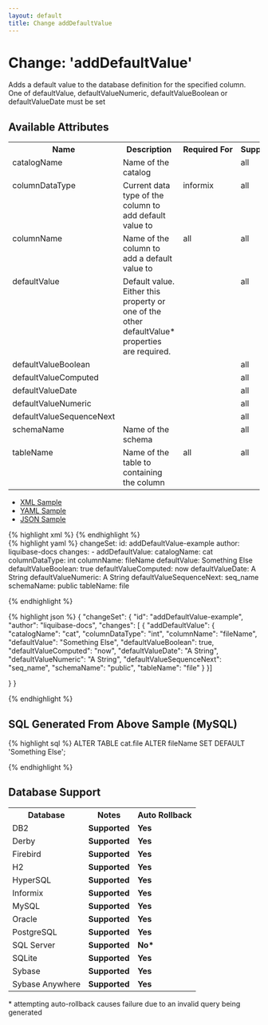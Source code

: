 ```yaml
---
layout: default
title: Change addDefaultValue
---
```


<!-- ====================================================== -->
<!-- GENERATED BY ChangeDocGenerator DO NOT MODIFY MANUALLY -->
<!-- ====================================================== -->

  <script>
  $(function() {
    $( "#changelog-tabs" ).tabs();
  });
</script>

# Change: 'addDefaultValue'

Adds a default value to the database definition for the specified column.
One of defaultValue, defaultValueNumeric, defaultValueBoolean or defaultValueDate must be set

## Available Attributes ##

<table>
<tr><th>Name</th><th>Description</th><th>Required&nbsp;For</th><th>Supports</th><th>Since</th></tr>
<tr><td style='vertical-align: top'>catalogName</td><td style='vertical-align: top'>Name of the catalog</td><td style='vertical-align: top'></td><td style='vertical-align:top'>all</td><td style='vertical-align: top'>3.0</td></tr>
<tr><td style='vertical-align: top'>columnDataType</td><td style='vertical-align: top'>Current data type of the column to add default value to</td><td style='vertical-align: top'>informix</td><td style='vertical-align:top'>all</td><td style='vertical-align: top'></td></tr>
<tr><td style='vertical-align: top'>columnName</td><td style='vertical-align: top'>Name of the column to add a default value to</td><td style='vertical-align: top'>all</td><td style='vertical-align:top'>all</td><td style='vertical-align: top'></td></tr>
<tr><td style='vertical-align: top'>defaultValue</td><td style='vertical-align: top'>Default value. Either this property or one of the other defaultValue* properties are required.</td><td style='vertical-align: top'></td><td style='vertical-align:top'>all</td><td style='vertical-align: top'></td></tr>
<tr><td style='vertical-align: top'>defaultValueBoolean</td><td style='vertical-align: top'></td><td style='vertical-align: top'></td><td style='vertical-align:top'>all</td><td style='vertical-align: top'></td></tr>
<tr><td style='vertical-align: top'>defaultValueComputed</td><td style='vertical-align: top'></td><td style='vertical-align: top'></td><td style='vertical-align:top'>all</td><td style='vertical-align: top'></td></tr>
<tr><td style='vertical-align: top'>defaultValueDate</td><td style='vertical-align: top'></td><td style='vertical-align: top'></td><td style='vertical-align:top'>all</td><td style='vertical-align: top'></td></tr>
<tr><td style='vertical-align: top'>defaultValueNumeric</td><td style='vertical-align: top'></td><td style='vertical-align: top'></td><td style='vertical-align:top'>all</td><td style='vertical-align: top'></td></tr>
<tr><td style='vertical-align: top'>defaultValueSequenceNext</td><td style='vertical-align: top'></td><td style='vertical-align: top'></td><td style='vertical-align:top'>all</td><td style='vertical-align: top'></td></tr>
<tr><td style='vertical-align: top'>schemaName</td><td style='vertical-align: top'>Name of the schema</td><td style='vertical-align: top'></td><td style='vertical-align:top'>all</td><td style='vertical-align: top'></td></tr>
<tr><td style='vertical-align: top'>tableName</td><td style='vertical-align: top'>Name of the table to containing the column</td><td style='vertical-align: top'>all</td><td style='vertical-align:top'>all</td><td style='vertical-align: top'></td></tr>
</table>

<div id='changelog-tabs'>
<ul>
    <li><a href="#tab-xml">XML Sample</a></li>
    <li><a href="#tab-yaml">YAML Sample</a></li>
    <li><a href="#tab-json">JSON Sample</a></li>
  </ul>
<div id='tab-xml'>
{% highlight xml %}
<changeSet author="liquibase-docs" id="addDefaultValue-example">
    <addDefaultValue catalogName="cat"
            columnDataType="int"
            columnName="fileName"
            defaultValue="Something Else"
            defaultValueBoolean="true"
            defaultValueComputed="now"
            defaultValueDate="A String"
            defaultValueNumeric="A String"
            defaultValueSequenceNext="seq_name"
            schemaName="public"
            tableName="file"/>
</changeSet>
{% endhighlight %}
</div>
<div id='tab-yaml'>
{% highlight yaml %}
changeSet:
  id: addDefaultValue-example
  author: liquibase-docs
  changes:
  - addDefaultValue:
      catalogName: cat
      columnDataType: int
      columnName: fileName
      defaultValue: Something Else
      defaultValueBoolean: true
      defaultValueComputed: now
      defaultValueDate: A String
      defaultValueNumeric: A String
      defaultValueSequenceNext: seq_name
      schemaName: public
      tableName: file

{% endhighlight %}
</div>
<div id='tab-json'>
{% highlight json %}
{
  "changeSet": {
    "id": "addDefaultValue-example",
    "author": "liquibase-docs",
    "changes": [
      {
        "addDefaultValue": {
          "catalogName": "cat",
          "columnDataType": "int",
          "columnName": "fileName",
          "defaultValue": "Something Else",
          "defaultValueBoolean": true,
          "defaultValueComputed": "now",
          "defaultValueDate": "A String",
          "defaultValueNumeric": "A String",
          "defaultValueSequenceNext": "seq_name",
          "schemaName": "public",
          "tableName": "file"
        }
      }]
    
  }
}

{% endhighlight %}
</div>
</div>


## SQL Generated From Above Sample (MySQL)

{% highlight sql %}
ALTER TABLE cat.file ALTER fileName SET DEFAULT 'Something Else';


{% endhighlight %}

## Database Support

<table style='border:1;'>
<tr><th>Database</th><th>Notes</th><th>Auto Rollback</th></tr>
<tr><td>DB2</td><td><b>Supported</b></td><td><b>Yes</b></td></tr>
<tr><td>Derby</td><td><b>Supported</b></td><td><b>Yes</b></td></tr>
<tr><td>Firebird</td><td><b>Supported</b></td><td><b>Yes</b></td></tr>
<tr><td>H2</td><td><b>Supported</b></td><td><b>Yes</b></td></tr>
<tr><td>HyperSQL</td><td><b>Supported</b></td><td><b>Yes</b></td></tr>
<tr><td>Informix</td><td><b>Supported</b></td><td><b>Yes</b></td></tr>
<tr><td>MySQL</td><td><b>Supported</b></td><td><b>Yes</b></td></tr>
<tr><td>Oracle</td><td><b>Supported</b></td><td><b>Yes</b></td></tr>
<tr><td>PostgreSQL</td><td><b>Supported</b></td><td><b>Yes</b></td></tr>
<tr><td>SQL Server</td><td><b>Supported</b></td><td><b>No*</b></td></tr>
<tr><td>SQLite</td><td><b>Supported</b></td><td><b>Yes</b></td></tr>
<tr><td>Sybase</td><td><b>Supported</b></td><td><b>Yes</b></td></tr>
<tr><td>Sybase Anywhere</td><td><b>Supported</b></td><td><b>Yes</b></td></tr>
</table>
* attempting auto-rollback causes failure due to an invalid query being generated
